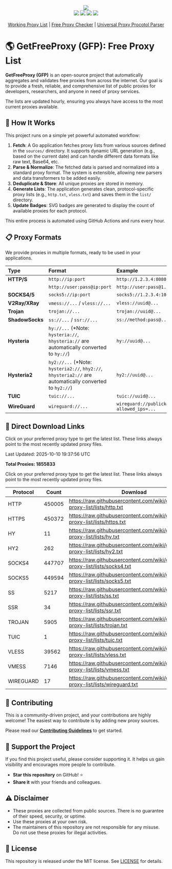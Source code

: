 <p align="center">
  <img src="https://img.shields.io/badge/Updated_Every_30_Minutes-passing-success">  
  <br>
  <img src="https://img.shields.io/website/https/getfreeproxy.com.svg">
  <img src="https://raw.githubusercontent.com/wiki/gfpcom/free-proxy-list/lists/total.svg">
  <img src="https://img.shields.io/github/last-commit/gfpcom/free-proxy-list.svg">
  <img src="https://img.shields.io/github/license/gfpcom/free-proxy-list.svg">
  
  <br>
  <br>
  <a href="https://getfreeproxy.com/lists/" title="free working proxy list">Working Proxy List</a> | <a href="https://getfreeproxy.com/tools/proxy-checker" title="free online proxy checker">Free Proxy Checker</a> | <a href="https://getfreeproxy.com/tools/proxy-protocol-parser" title="free online proxy protocol parser">Universal Proxy Procotol Parser</a>
  <br>
</p>

# 🌎 GetFreeProxy (GFP): Free Proxy List

**GetFreeProxy (GFP)** is an open-source project that automatically aggregates and validates free proxies from across the internet. Our goal is to provide a fresh, reliable, and comprehensive list of public proxies for developers, researchers, and anyone in need of proxy services.

The lists are updated hourly, ensuring you always have access to the most current proxies available.

## 🔄 How It Works

This project runs on a simple yet powerful automated workflow:

1.  **Fetch**: A Go application fetches proxy lists from various sources defined in the `sources/` directory. It supports dynamic URL generation (e.g., based on the current date) and can handle different data formats like raw text, Base64, etc.
2.  **Parse & Normalize**: The fetched data is parsed and normalized into a standard proxy format. The system is extensible, allowing new parsers and data transformers to be added easily.
3.  **Deduplicate & Store**: All unique proxies are stored in memory.
4.  **Generate Lists**: The application generates clean, protocol-specific proxy lists (e.g., `http.txt`, `vless.txt`) and saves them in the `list/` directory.
5.  **Update Badges**: SVG badges are generated to display the count of available proxies for each protocol.

This entire process is automated using GitHub Actions and runs every hour.

## 📋 Proxy Formats

We provide proxies in multiple formats, ready to be used in your applications.

| Type | Format | Example |
| :--- | :--- | :--- |
| **HTTP/S** | `http://ip:port` | `http://1.2.3.4:8080` |
| | `http://user:pass@ip:port` | `http://user:pass@1.2.3.4:8080` |
| **SOCKS4/5** | `socks5://ip:port` | `socks5://1.2.3.4:1080` |
| **V2Ray/XRay**| `vmess://...` / `vless://...` | `vless://uuid@...` |
| **Trojan** | `trojan://...` | `trojan://uuid@...` |
| **ShadowSocks**| `ss://...` / `ssr://...` | `ss://method:pass@...` |
| **Hysteria** | `hy://...` (*Note: `hysteria://`, `hhysteria://` are automatically converted to `hy://`) | `hy://uuid@...` |
| **Hysteria2**| `hy2://...` (*Note: `hysteria2://`, `hhy2://`, `hhysteria2://` are automatically converted to `hy2://`) | `hy2://uuid@...` |
| **TUIC**| `tuic://...` | `tuic://uuid@...` |
| **WireGuard**| `wireguard://...` | `wireguard://publickey@endpoint:port?allowed_ips=...` |

## 🔗 Direct Download Links


Click on your preferred proxy type to get the latest list. These links always point to the most recently updated proxy files.

<!-- BEGIN PROXY LIST -->

Last Updated: 2025-10-10 19:37:56 UTC

**Total Proxies: 1855833**

Click on your preferred proxy type to get the latest list. These links always point to the most recently updated proxy files.

| Protocol | Count | Download |
|----------|-------|----------|
| HTTP | 450005 | https://raw.githubusercontent.com/wiki/gfpcom/free-proxy-list/lists/http.txt |
| HTTPS | 450372 | https://raw.githubusercontent.com/wiki/gfpcom/free-proxy-list/lists/https.txt |
| HY | 11 | https://raw.githubusercontent.com/wiki/gfpcom/free-proxy-list/lists/hy.txt |
| HY2 | 262 | https://raw.githubusercontent.com/wiki/gfpcom/free-proxy-list/lists/hy2.txt |
| SOCKS4 | 447707 | https://raw.githubusercontent.com/wiki/gfpcom/free-proxy-list/lists/socks4.txt |
| SOCKS5 | 449594 | https://raw.githubusercontent.com/wiki/gfpcom/free-proxy-list/lists/socks5.txt |
| SS | 5217 | https://raw.githubusercontent.com/wiki/gfpcom/free-proxy-list/lists/ss.txt |
| SSR | 34 | https://raw.githubusercontent.com/wiki/gfpcom/free-proxy-list/lists/ssr.txt |
| TROJAN | 5905 | https://raw.githubusercontent.com/wiki/gfpcom/free-proxy-list/lists/trojan.txt |
| TUIC | 1 | https://raw.githubusercontent.com/wiki/gfpcom/free-proxy-list/lists/tuic.txt |
| VLESS | 39562 | https://raw.githubusercontent.com/wiki/gfpcom/free-proxy-list/lists/vless.txt |
| VMESS | 7146 | https://raw.githubusercontent.com/wiki/gfpcom/free-proxy-list/lists/vmess.txt |
| WIREGUARD | 17 | https://raw.githubusercontent.com/wiki/gfpcom/free-proxy-list/lists/wireguard.txt |

<!-- END PROXY LIST -->

## 🤝 Contributing

This is a community-driven project, and your contributions are highly welcome! The easiest way to contribute is by adding new proxy sources.

Please read our **[Contributing Guidelines](CONTRIBUTING.md)** to get started.

## 🙏 Support the Project

If you find this project useful, please consider supporting it. It helps us gain visibility and encourages more people to contribute.

-   **Star this repository** on GitHub! ⭐️
-   **Share it** with your friends and colleagues.

## ⚠️ Disclaimer

-   These proxies are collected from public sources. There is no guarantee of their speed, security, or uptime.
-   Use these proxies at your own risk.
-   The maintainers of this repository are not responsible for any misuse. Do not use these proxies for illegal activities.

## 📝 License

This repository is released under the MIT license. See [LICENSE](LICENSE) for details.
